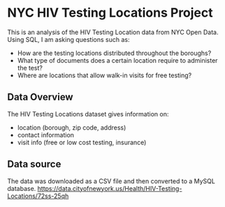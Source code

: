 # NYC HIV Testing Locations Project
This is an analysis of the HIV Testing Location data from NYC Open Data. Using SQL, I am asking questions such as:
* How are the testing locations distributed throughout the boroughs?
* What type of documents does a certain location require to administer the test?
* Where are locations that allow walk-in visits for free testing?


## Data Overview
The HIV Testing Locations dataset gives information on:
* location (borough, zip code, address)
* contact information
* visit info (free or low cost testing, insurance)


## Data source
The data was downloaded as a CSV file and then converted to a MySQL database. 
https://data.cityofnewyork.us/Health/HIV-Testing-Locations/72ss-25qh
